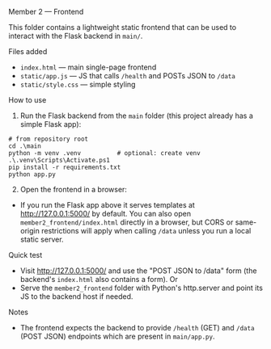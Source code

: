
Member 2 — Frontend

This folder contains a lightweight static frontend that can be used to interact with the Flask backend in `main/`.

Files added
- `index.html` — main single-page frontend
- `static/app.js` — JS that calls `/health` and POSTs JSON to `/data`
- `static/style.css` — simple styling

How to use

1. Run the Flask backend from the `main` folder (this project already has a simple Flask app):

```pwsh
# from repository root
cd .\main
python -m venv .venv          # optional: create venv
.\.venv\Scripts\Activate.ps1
pip install -r requirements.txt
python app.py
```

2. Open the frontend in a browser:

- If you run the Flask app above it serves templates at http://127.0.0.1:5000/ by default. You can also open `member2_frontend/index.html` directly in a browser, but CORS or same-origin restrictions will apply when calling `/data` unless you run a local static server.

Quick test

- Visit http://127.0.0.1:5000/ and use the "POST JSON to /data" form (the backend's `index.html` also contains a form). Or
- Serve the `member2_frontend` folder with Python's http.server and point its JS to the backend host if needed.

Notes

- The frontend expects the backend to provide `/health` (GET) and `/data` (POST JSON) endpoints which are present in `main/app.py`.
